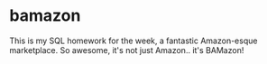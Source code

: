# bamazon

This is my SQL homework for the week, a fantastic Amazon-esque marketplace. So awesome, it's not just Amazon.. it's BAMazon!
